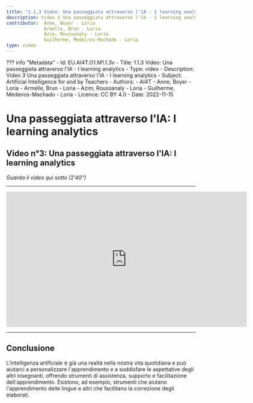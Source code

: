 ```yaml
---
title: "1.1.3 Video: Una passeggiata attraverso l'IA - I learning analytics"
description: Video 3 Una passeggiata attraverso l'IA - I learning analytics
contributor:  Anne, Boyer - Loria
              Armelle, Brun - Loria
              Azim, Roussanaly - Loria
              Guilherme, Medeiros-Machado - Loria
type: video
---
```

??? info "Metadata"
    - Id: EU.AI4T.O1.M1.1.3v
    - Title: 1.1.3 Video: Una passeggiata attraverso l'IA - I learning analytics
    - Type: video
    - Description: Video 3 Una passeggiata attraverso l'IA - I learning analytics
    - Subject: Artificial Intelligence for and by Teachers
    - Authors:
        - AI4T 
        - Anne, Boyer - Loria
        - Armelle, Brun - Loria
        - Azim, Roussanaly - Loria
        - Guilherme, Medeiros-Machado - Loria
    - Licence: CC BY 4.0
    - Date: 2022-11-15


# Una passeggiata attraverso l'IA: I learning analytics
## Video n°3: Una passeggiata attraverso l'IA: I learning analytics
_Guarda il video qui sotto (2'40")_


----------
<center><iframe width="640" height="360" src="https://www.youtube.com/embed/OJl4bY585TQ?rel=0&showinfo=0&cc_load_policy=1&hl=fr&modestbranding=1" frameborder="0" allowfullscreen></iframe></center>

-----------

## Conclusione
L'intelligenza artificiale è già una realtà nella nostra vita quotidiana e può aiutarci a personalizzare l'apprendimento e a soddisfare le aspettative degli altri insegnanti, offrendo strumenti di assistenza, supporto e facilitazione dell'apprendimento. Esistono, ad esempio, strumenti che aiutano l'apprendimento delle lingue e altri che facilitano la correzione degli elaborati.
